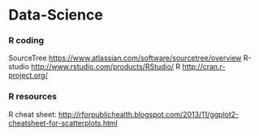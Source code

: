 Data-Science
============

### R coding

SourceTree  https://www.atlassian.com/software/sourcetree/overview
R-studio    http://www.rstudio.com/products/RStudio/
R           http://cran.r-project.org/


### R resources

R cheat sheet: http://rforpublichealth.blogspot.com/2013/11/ggplot2-cheatsheet-for-scatterplots.html
